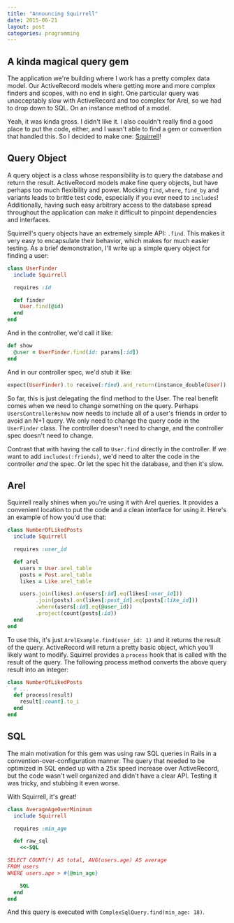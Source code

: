 ```yaml
---
title: "Announcing Squirrell"
date: 2015-06-21
layout: post
categories: programming
---
```


## A kinda magical query gem

The application we're building where I work has a pretty complex data model. Our ActiveRecord models where getting more and more complex finders and scopes, with no end in sight. One particular query was unacceptably slow with ActiveRecord and too complex for Arel, so we had to drop down to SQL. On an instance method of a model.

Yeah, it was kinda gross. I didn't like it. I also couldn't really find a good place to put the code, either, and I wasn't able to find a gem or convention that handled this. So I decided to make one: [Squirrell](https://www.github.com/parsonsmatt/squirrell)!

## Query Object

A query object is a class whose responsibility is to query the database and return the result. ActiveRecord models make fine query objects, but have perhaps too much flexibility and power. Mocking `find`, `where`, `find_by` and variants leads to brittle test code, especially if you ever need to `includes`! Additionally, having such easy arbitrary access to the database spread throughout the application can make it difficult to pinpoint dependencies and interfaces.

Squirrell's query objects have an extremely simple API: `.find`. This makes it very easy to encapsulate their behavior, which makes for much easier testing. As a brief demonstration, I'll write up a simple query object for finding a user:

```ruby
class UserFinder
  include Squirrell

  requires :id

  def finder
    User.find(@id)
  end
end
```

And in the controller, we'd call it like:

```ruby
def show
  @user = UserFinder.find(id: params[:id])
end
```

And in our controller spec, we'd stub it like:

```ruby
expect(UserFinder).to receive(:find).and_return(instance_double(User))
```

So far, this is just delegating the find method to the User.
The real benefit comes when we need to change something on the query.
Perhaps `UsersController#show` now needs to include all of a user's friends in order to avoid an N+1 query.
We only need to change the query code in the `UserFinder` class. 
The controller doesn't need to change, and the controller spec doesn't need to change.

Contrast that with having the call to `User.find` directly in the controller.
If we want to add `includes(:friends)`, we'd need to alter the code in the controller *and* the spec.
Or let the spec hit the database, and then it's slow.

## Arel

Squirrell really shines when you're using it with Arel queries.
It provides a convenient location to put the code and a clean interface for using it.
Here's an example of how you'd use that:

```ruby
class NumberOfLikedPosts
  include Squirrell

  requires :user_id

  def arel
    users = User.arel_table
    posts = Post.arel_table
    likes = Like.arel_table

    users.join(likes).on(users[:id].eq(likes[:user_id]))
         .join(posts).on(likes[:post_id].eq(posts[:like_id]))
         .where(users[:id].eq(@user_id))
         .project(count(posts[:id))
  end
end
```

To use this, it's just `ArelExample.find(user_id: 1)` and it returns the result of the query.
ActiveRecord will return a pretty basic object, which you'll likely want to modify.
Squirrel provides a `process` hook that is called with the result of the query.
The following process method converts the above query result into an integer:

```ruby
class NumberOfLikedPosts
  # ...
  def process(result)
    result[:count].to_i
  end
end
```

## SQL

The main motivation for this gem was using raw SQL queries in Rails in a convention-over-configuration manner.
The query that needed to be optimized in SQL ended up with a 25x speed increase over ActiveRecord, but the code wasn't well organized and didn't have a clear API.
Testing it was tricky, and stubbing it even worse.

With Squirrell, it's great!

```ruby
class AverageAgeOverMinimum
  include Squirrell

  requires :min_age

  def raw_sql
    <<-SQL

SELECT COUNT(*) AS total, AVG(users.age) AS average
FROM users
WHERE users.age > #{@min_age}

    SQL
  end
end
```

And this query is executed with `ComplexSqlQuery.find(min_age: 18)`.
